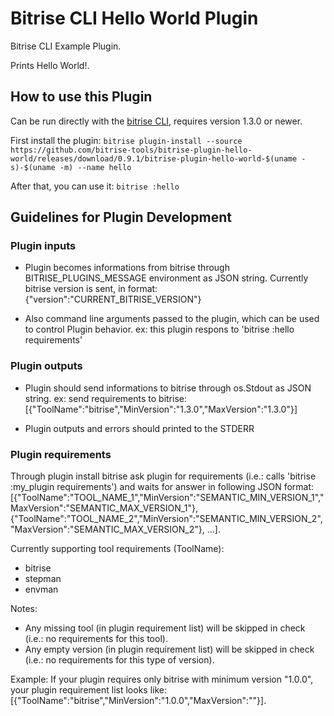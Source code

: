 # Bitrise CLI Hello World Plugin

Bitrise CLI Example Plugin.

Prints Hello World!.

## How to use this Plugin

Can be run directly with the [bitrise CLI](https://github.com/bitrise-io/bitrise), requires version 1.3.0 or newer.

First install the plugin:
`bitrise plugin-install --source https://github.com/bitrise-tools/bitrise-plugin-hello-world/releases/download/0.9.1/bitrise-plugin-hello-world-$(uname -s)-$(uname -m) --name hello`

After that, you can use it:
`bitrise :hello`

## Guidelines for Plugin Development

### Plugin inputs
  * Plugin becomes informations from bitrise through BITRISE_PLUGINS_MESSAGE environment as JSON string.
  Currently bitrise version is sent, in format: {"version":"CURRENT_BITRISE_VERSION"}

  * Also command line arguments passed to the plugin, which can be used to control Plugin behavior.
  ex: this plugin respons to 'bitrise :hello requirements'

### Plugin outputs
  * Plugin should send informations to bitrise through os.Stdout as JSON string.
  ex: send requirements to bitrise: [{"ToolName":"bitrise","MinVersion":"1.3.0","MaxVersion":"1.3.0"}]

  * Plugin outputs and errors should printed to the STDERR

### Plugin requirements

Through plugin install bitrise ask plugin for requirements (i.e.: calls 'bitrise :my_plugin requirements') and waits for answer in following JSON format: [{"ToolName":"TOOL_NAME_1","MinVersion":"SEMANTIC_MIN_VERSION_1","MaxVersion":"SEMANTIC_MAX_VERSION_1"}, {"ToolName":"TOOL_NAME_2","MinVersion":"SEMANTIC_MIN_VERSION_2","MaxVersion":"SEMANTIC_MAX_VERSION_2"}, ...].

Currently supporting tool requirements (ToolName):
  * bitrise
  * stepman
  * envman

Notes:
  * Any missing tool (in plugin requirement list) will be skipped in check (i.e.: no requirements for this tool).
  * Any empty version (in plugin requirement list) will be skipped in check (i.e.: no requirements for this type of version).

Example:
If your plugin requires only bitrise with minimum version "1.0.0", your plugin requirement list looks like: [{"ToolName":"bitrise","MinVersion":"1.0.0","MaxVersion":""}].
